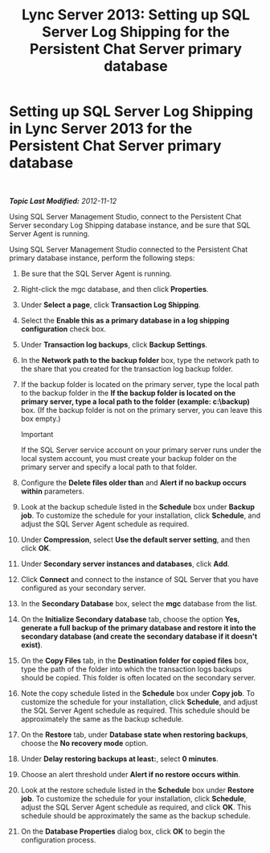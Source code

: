 ﻿---
title: 'Lync Server 2013: Setting up SQL Server Log Shipping for the Persistent Chat Server primary database'
TOCTitle: Setting up SQL Server Log Shipping for the Persistent Chat Server primary database
ms:assetid: 088ea1c2-d592-4a11-b3b8-f1e2f8beae93
ms:mtpsurl: https://technet.microsoft.com/en-us/library/JJ204653(v=OCS.15)
ms:contentKeyID: 48183337
ms.date: 07/23/2014
mtps_version: v=OCS.15
---

<div data-xmlns="http://www.w3.org/1999/xhtml">

<div class="topic" data-xmlns="http://www.w3.org/1999/xhtml" data-msxsl="urn:schemas-microsoft-com:xslt" data-cs="http://msdn.microsoft.com/en-us/">

<div data-asp="http://msdn2.microsoft.com/asp">

# Setting up SQL Server Log Shipping in Lync Server 2013 for the Persistent Chat Server primary database

</div>

<div id="mainSection">

<div id="mainBody">

<span> </span>

_**Topic Last Modified:** 2012-11-12_

Using SQL Server Management Studio, connect to the Persistent Chat Server secondary Log Shipping database instance, and be sure that SQL Server Agent is running.

Using SQL Server Management Studio connected to the Persistent Chat primary database instance, perform the following steps:

1.  Be sure that the SQL Server Agent is running.

2.  Right-click the mgc database, and then click **Properties**.

3.  Under **Select a page**, click **Transaction Log Shipping**.

4.  Select the **Enable this as a primary database in a log shipping configuration** check box.

5.  Under **Transaction log backups**, click **Backup Settings**.

6.  In the **Network path to the backup folder** box, type the network path to the share that you created for the transaction log backup folder.

7.  If the backup folder is located on the primary server, type the local path to the backup folder in the **If the backup folder is located on the primary server, type a local path to the folder (example: c:\\backup)** box. (If the backup folder is not on the primary server, you can leave this box empty.)
    
    <div>
    

    > [!IMPORTANT]
    > If the SQL Server service account on your primary server runs under the local system account, you must create your backup folder on the primary server and specify a local path to that folder.

    
    </div>

8.  Configure the **Delete files older than** and **Alert if no backup occurs within** parameters.

9.  Look at the backup schedule listed in the **Schedule** box under **Backup job**. To customize the schedule for your installation, click **Schedule**, and adjust the SQL Server Agent schedule as required.

10. Under **Compression**, select **Use the default server setting**, and then click **OK**.

11. Under **Secondary server instances and databases**, click **Add**.

12. Click **Connect** and connect to the instance of SQL Server that you have configured as your secondary server.

13. In the **Secondary Database** box, select the **mgc** database from the list.

14. On the **Initialize Secondary database** tab, choose the option **Yes, generate a full backup of the primary database and restore it into the secondary database (and create the secondary database if it doesn't exist)**.

15. On the **Copy Files** tab, in the **Destination folder for copied files** box, type the path of the folder into which the transaction logs backups should be copied. This folder is often located on the secondary server.

16. Note the copy schedule listed in the **Schedule** box under **Copy job**. To customize the schedule for your installation, click **Schedule**, and adjust the SQL Server Agent schedule as required. This schedule should be approximately the same as the backup schedule.

17. On the **Restore** tab, under **Database state when restoring backups**, choose the **No recovery mode** option.

18. Under **Delay restoring backups at least:**, select **0 minutes**.

19. Choose an alert threshold under **Alert if no restore occurs within**.

20. Look at the restore schedule listed in the **Schedule** box under **Restore job**. To customize the schedule for your installation, click **Schedule**, adjust the SQL Server Agent schedule as required, and click **OK**. This schedule should be approximately the same as the backup schedule.

21. On the **Database Properties** dialog box, click **OK** to begin the configuration process.

</div>

<span> </span>

</div>

</div>

</div>

